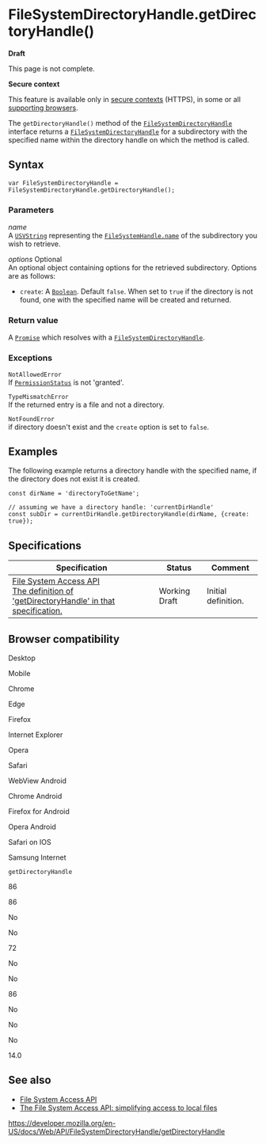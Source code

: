 FileSystemDirectoryHandle.getDirectoryHandle()
==============================================

**Draft**

This page is not complete.

**Secure context**

This feature is available only in [secure contexts](https://developer.mozilla.org/en-US/docs/Web/Security/Secure_Contexts) (HTTPS), in some or all [supporting browsers](#browser_compatibility).

The `getDirectoryHandle()` method of the [`FileSystemDirectoryHandle`](../filesystemdirectoryhandle) interface returns a [`FileSystemDirectoryHandle`](../filesystemdirectoryhandle) for a subdirectory with the specified name within the directory handle on which the method is called.

Syntax
------

    var FileSystemDirectoryHandle = FileSystemDirectoryHandle.getDirectoryHandle();

### Parameters

*name*  
A [`USVString`](../usvstring) representing the [`FileSystemHandle.name`](../filesystemhandle/name) of the subdirectory you wish to retrieve.

 *options* <span class="badge inline optional">Optional</span>   
An optional object containing options for the retrieved subdirectory. Options are as follows:

-   `create`: A [`Boolean`](https://developer.mozilla.org/en-US/docs/Web/JavaScript/Reference/Global_Objects/Boolean). Default `false`. When set to `true` if the directory is not found, one with the specified name will be created and returned.

### Return value

A [`Promise`](https://developer.mozilla.org/en-US/docs/Web/JavaScript/Reference/Global_Objects/Promise) which resolves with a [`FileSystemDirectoryHandle`](../filesystemdirectoryhandle).

### Exceptions

`NotAllowedError`  
If [`PermissionStatus`](../permissionstatus) is not 'granted'.

`TypeMismatchError`  
If the returned entry is a file and not a directory.

`NotFoundError`  
if directory doesn't exist and the `create` option is set to `false`.

Examples
--------

The following example returns a directory handle with the specified name, if the directory does not exist it is created.

    const dirName = 'directoryToGetName';

    // assuming we have a directory handle: 'currentDirHandle'
    const subDir = currentDirHandle.getDirectoryHandle(dirName, {create: true});

Specifications
--------------

<table><thead><tr class="header"><th>Specification</th><th>Status</th><th>Comment</th></tr></thead><tbody><tr class="odd"><td><a href="https://wicg.github.io/file-system-access/#dom-filesystemdirectoryhandle-getdirectoryhandle">File System Access API<br />
<span class="small">The definition of 'getDirectoryHandle' in that specification.</span></a></td><td><span class="spec-wd">Working Draft</span></td><td>Initial definition.</td></tr></tbody></table>

Browser compatibility
---------------------

Desktop

Mobile

Chrome

Edge

Firefox

Internet Explorer

Opera

Safari

WebView Android

Chrome Android

Firefox for Android

Opera Android

Safari on IOS

Samsung Internet

`getDirectoryHandle`

86

86

No

No

72

No

No

86

No

No

No

14.0

See also
--------

-   [File System Access API](../file_system_access_api)
-   [The File System Access API: simplifying access to local files](https://web.dev/file-system-access/)

<a href="https://developer.mozilla.org/en-US/docs/Web/API/FileSystemDirectoryHandle/getDirectoryHandle" class="_attribution-link">https://developer.mozilla.org/en-US/docs/Web/API/FileSystemDirectoryHandle/getDirectoryHandle</a>
